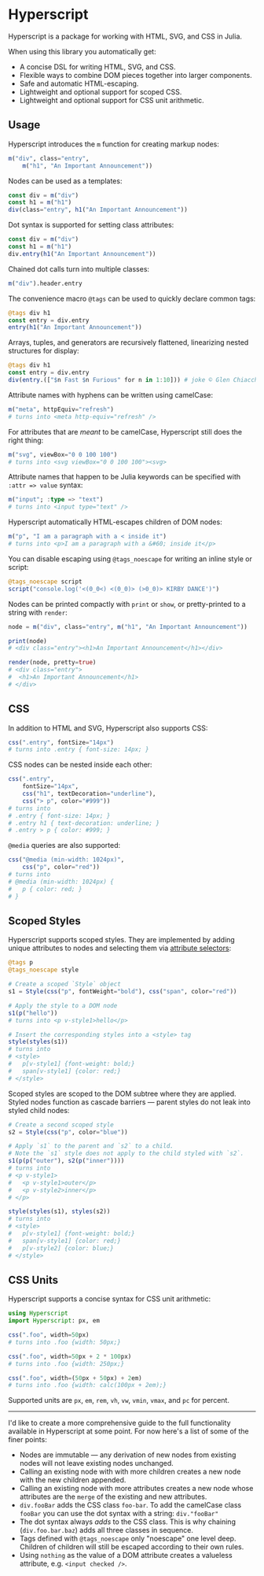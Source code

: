 # Hyperscript

Hyperscript is a package for working with HTML, SVG, and CSS in Julia.

When using this library you automatically get:

* A concise DSL for writing HTML, SVG, and CSS.
* Flexible ways to combine DOM pieces together into larger components.
* Safe and automatic HTML-escaping.
* Lightweight and optional support for scoped CSS.
* Lightweight and optional support for CSS unit arithmetic.

## Usage

Hyperscript introduces the `m` function for creating markup nodes:

```julia
m("div", class="entry",
    m("h1", "An Important Announcement"))
```

Nodes can be used as a templates:

```julia
const div = m("div")
const h1 = m("h1")
div(class="entry", h1("An Important Announcement"))
```

Dot syntax is supported for setting class attributes:

```julia
const div = m("div")
const h1 = m("h1")
div.entry(h1("An Important Announcement"))
```

Chained dot calls turn into multiple classes:

```julia
m("div").header.entry
```

The convenience macro `@tags` can be used to quickly declare common tags:

```julia
@tags div h1
const entry = div.entry
entry(h1("An Important Announcement"))
```

Arrays, tuples, and generators are recursively flattened, linearizing nested structures for display:

```julia
@tags div h1
const entry = div.entry
div(entry.(["$n Fast $n Furious" for n in 1:10])) # joke © Glen Chiacchieri
```

Attribute names with hyphens can be written using camelCase:

```julia
m("meta", httpEquiv="refresh")
# turns into <meta http-equiv="refresh" />
```

For attributes that are _meant_ to be camelCase, Hyperscript still does the right thing:

```julia
m("svg", viewBox="0 0 100 100")
# turns into <svg viewBox="0 0 100 100"><svg>
```

Attribute names that happen to be Julia keywords can be specified with `:attr => value` syntax:

```julia
m("input"; :type => "text")
# turns into <input type="text" />
```

Hyperscript automatically HTML-escapes children of DOM nodes:

```julia
m("p", "I am a paragraph with a < inside it")
# turns into <p>I am a paragraph with a &#60; inside it</p>
```

You can disable escaping using `@tags_noescape` for writing an inline style or script:

```julia
@tags_noescape script
script("console.log('<(0_0<) <(0_0)> (>0_0)> KIRBY DANCE')")
```

Nodes can be printed compactly with `print` or `show`, or pretty-printed to a string with `render`:

```julia
node = m("div", class="entry", m("h1", "An Important Announcement"))

print(node)
# <div class="entry"><h1>An Important Announcement</h1></div>

render(node, pretty=true)
# <div class="entry">
#  <h1>An Important Announcement</h1>
# </div>
```

## CSS

In addition to HTML and SVG, Hyperscript also supports CSS:

```julia
css(".entry", fontSize="14px")
# turns into .entry { font-size: 14px; }
```

CSS nodes can be nested inside each other:

```julia
css(".entry",
    fontSize="14px",
    css("h1", textDecoration="underline"),
    css("> p", color="#999"))
# turns into
# .entry { font-size: 14px; }
# .entry h1 { text-decoration: underline; }
# .entry > p { color: #999; }
```

`@media` queries are also supported:

```julia
css("@media (min-width: 1024px)",
    css("p", color="red"))
# turns into
# @media (min-width: 1024px) {
#   p { color: red; }
# }
```

## Scoped Styles

Hyperscript supports scoped styles. They are implemented by adding unique attributes to nodes and selecting them via [attribute selectors](https://developer.mozilla.org/en-US/docs/Web/CSS/Attribute_selectors):

```julia
@tags p
@tags_noescape style

# Create a scoped `Style` object
s1 = Style(css("p", fontWeight="bold"), css("span", color="red"))

# Apply the style to a DOM node
s1(p("hello"))
# turns into <p v-style1>hello</p>

# Insert the corresponding styles into a <style> tag
style(styles(s1))
# turns into
# <style>
#   p[v-style1] {font-weight: bold;}
#   span[v-style1] {color: red;}
# </style>

```

Scoped styles are scoped to the DOM subtree where they are applied. Styled nodes function as cascade barriers — parent styles do not leak into styled child nodes:

```julia
# Create a second scoped style
s2 = Style(css("p", color="blue"))

# Apply `s1` to the parent and `s2` to a child.
# Note the `s1` style does not apply to the child styled with `s2`.
s1(p(p("outer"), s2(p("inner"))))
# turns into
# <p v-style1>
#   <p v-style1>outer</p>
#   <p v-style2>inner</p>
# </p>

style(styles(s1), styles(s2))
# turns into
# <style>
#   p[v-style1] {font-weight: bold;}
#   span[v-style1] {color: red;}
#   p[v-style2] {color: blue;}
# </style>
```

## CSS Units

Hyperscript supports a concise syntax for CSS unit arithmetic:

```julia
using Hyperscript
import Hyperscript: px, em

css(".foo", width=50px)
# turns into .foo {width: 50px;}

css(".foo", width=50px + 2 * 100px)
# turns into .foo {width: 250px;}

css(".foo", width=(50px + 50px) + 2em)
# turns into .foo {width: calc(100px + 2em);}
```

Supported units are `px`, `em`, `rem`, `vh`, `vw`, `vmin`, `vmax`, and `pc` for percent.

---

I'd like to create a more comprehensive guide to the full functionality available in Hyperscript at some point. For now here's a list of some of the finer points:

* Nodes are immutable — any derivation of new nodes from existing nodes will not leave existing nodes unchanged.
* Calling an existing node with with more children creates a new node with the new children appended.
* Calling an existing node with more attributes creates a new node whose attributes are the `merge` of the existing and new attributes.
* `div.fooBar` adds the CSS class `foo-bar`. To add the camelCase class `fooBar` you can use the dot syntax with a string: `div."fooBar"`
* The dot syntax always _adds_ to the CSS class. This is why chaining (`div.foo.bar.baz`) adds all three classes in sequence. 
* Tags defined with `@tags_noescape` only "noescape" one level deep. Children of children will still be escaped according to their own rules.
* Using `nothing` as the value of a DOM attribute creates a valueless attribute, e.g. `<input checked />`.
